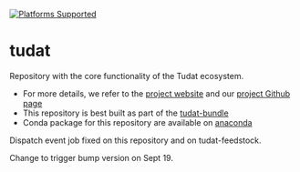 [![Platforms Supported](https://img.shields.io/conda/pn/tudat-team/tudat?color=orange&logo=anaconda&style=for-the-badge)](https://anaconda.org/tudat-team/tudat)

# tudat

Repository with the core functionality of the Tudat ecosystem. 
* For more details, we refer to the [project website](https://docs.tudat.space/en/latest/) and our [project Github page](https://github.com/tudat-team)
* This repository is best built as part of the [tudat-bundle](https://github.com/tudat-team/tudat-bundle)
* Conda package for this repository are available on [anaconda](anaconda.org/tudat-team/tudat/)

Dispatch event job fixed on this repository and on tudat-feedstock. 

Change to trigger bump version on Sept 19.

